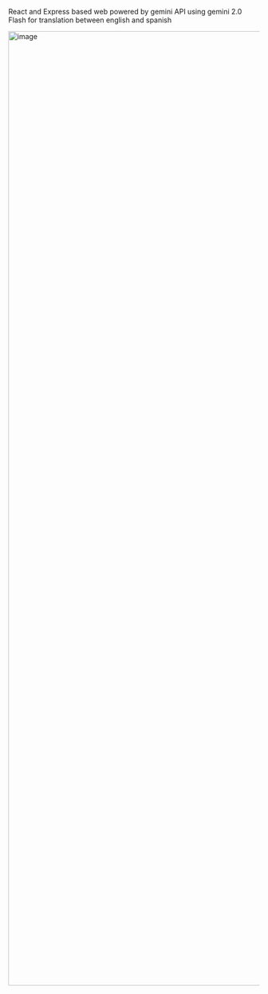 React and Express based web powered by gemini API using gemini 2.0 Flash for translation between english and spanish

<img width="1911" alt="image" src="https://github.com/user-attachments/assets/c143bbbc-5a0c-4d0c-a955-139a183d605e" />
